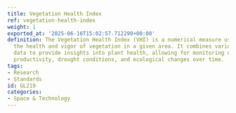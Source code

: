 ```yaml
---
title: Vegetation Health Index
ref: vegetation-health-index
weight: 1
exported_at: '2025-06-16T15:02:57.712290+00:00'
definition: The Vegetation Health Index (VHI) is a numerical measure used to assess
  the health and vigor of vegetation in a given area. It combines various remote sensing
  data to provide insights into plant health, allowing for monitoring of agricultural
  productivity, drought conditions, and ecological changes over time.
tags:
- Research
- Standards
id: GL219
categories:
- Space & Technology
---
```


